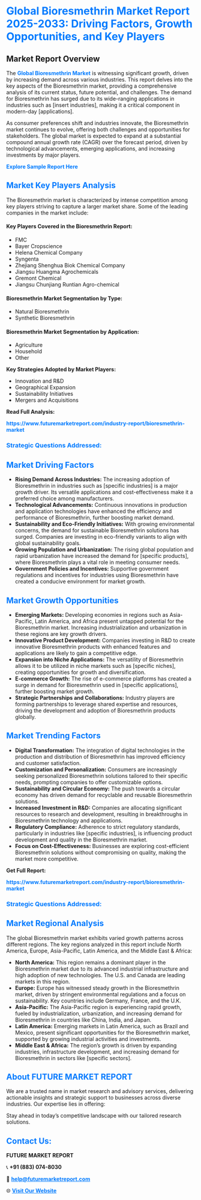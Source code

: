<h1 style="color: #007BFF;">Global Bioresmethrin Market Report 2025-2033: Driving Factors, Growth Opportunities, and Key Players</h1>

<section id="overview">
<h2>Market Report Overview</h2>
<p>The <a href="https://www.futuremarketreport.com/industry-report/bioresmethrin-market" style="color: #007BFF; text-decoration: none;"><strong>Global Bioresmethrin Market</strong></a> is witnessing significant growth, driven by increasing demand across various industries. This report delves into the key aspects of the Bioresmethrin market, providing a comprehensive analysis of its current status, future potential, and challenges. The demand for Bioresmethrin has surged due to its wide-ranging applications in industries such as [insert industries], making it a critical component in modern-day [applications].</p>
<p>As consumer preferences shift and industries innovate, the Bioresmethrin market continues to evolve, offering both challenges and opportunities for stakeholders. The global market is expected to expand at a substantial compound annual growth rate (CAGR) over the forecast period, driven by technological advancements, emerging applications, and increasing investments by major players.</p>
</section>

<section id="overview">
<p><a href="https://www.futuremarketreport.com/request-sample/reportId=46403" style="color: #007BFF; text-decoration: none;"><strong>Explore Sample Report Here</strong></a></p>
</section>

<section id="key-players">
<h2 style="color: #007BFF;">Market Key Players Analysis</h2>
<p>The Bioresmethrin market is characterized by intense competition among key players striving to capture a larger market share. Some of the leading companies in the market include:</p>
<h4>Key Players Covered in the Bioresmethrin Report:</h4>
<ul><li>FMC</li><li>Bayer Cropscience</li><li>Helena Chemical Company</li><li>Syngenta</li><li>Zhejiang Shenghua Biok Chemical Company</li><li>Jiangsu Huangma Agrochemicals</li><li>Gremont Chemical</li><li>Jiangsu Chunjiang Runtian Agro-chemical</li></ul>
<h4>Bioresmethrin Market Segmentation by Type:</h4>
<ul><li>Natural Bioresmethrin</li><li>Synthetic Bioresmethrin</li></ul>

<h4>Bioresmethrin Market Segmentation by Application:</h4>
<ul><li>Agriculture</li><li>Household</li><li>Other</li></ul>
<p><strong>Key Strategies Adopted by Market Players:</strong></p>
<ul>
<li>Innovation and R&D</li>
<li>Geographical Expansion</li>
<li>Sustainability Initiatives</li>
<li>Mergers and Acquisitions</li>
</ul>
</section>

<section>
<p><strong>Read Full Analysis: </strong></p><a href="https://www.futuremarketreport.com/industry-report/bioresmethrin-market" style="color: #007BFF; text-decoration: none;"><strong>https://www.futuremarketreport.com/industry-report/bioresmethrin-market</strong></a>
<h3 style="color: #007BFF;">Strategic Questions Addressed:</h3>
</section>

<section id="driving-factors">
<h2 style="color: #007BFF;">Market Driving Factors</h2>
<ul>
<li><strong>Rising Demand Across Industries:</strong> The increasing adoption of Bioresmethrin in industries such as [specific industries] is a major growth driver. Its versatile applications and cost-effectiveness make it a preferred choice among manufacturers.</li>
<li><strong>Technological Advancements:</strong> Continuous innovations in production and application technologies have enhanced the efficiency and performance of Bioresmethrin, further boosting market demand.</li>
<li><strong>Sustainability and Eco-Friendly Initiatives:</strong> With growing environmental concerns, the demand for sustainable Bioresmethrin solutions has surged. Companies are investing in eco-friendly variants to align with global sustainability goals.</li>
<li><strong>Growing Population and Urbanization:</strong> The rising global population and rapid urbanization have increased the demand for [specific products], where Bioresmethrin plays a vital role in meeting consumer needs.</li>
<li><strong>Government Policies and Incentives:</strong> Supportive government regulations and incentives for industries using Bioresmethrin have created a conducive environment for market growth.</li>
</ul>
</section>

<section id="growth-opportunities">
<h2 style="color: #007BFF;">Market Growth Opportunities</h2>
<ul>
<li><strong>Emerging Markets:</strong> Developing economies in regions such as Asia-Pacific, Latin America, and Africa present untapped potential for the Bioresmethrin market. Increasing industrialization and urbanization in these regions are key growth drivers.</li>
<li><strong>Innovative Product Development:</strong> Companies investing in R&D to create innovative Bioresmethrin products with enhanced features and applications are likely to gain a competitive edge.</li>
<li><strong>Expansion into Niche Applications:</strong> The versatility of Bioresmethrin allows it to be utilized in niche markets such as [specific niches], creating opportunities for growth and diversification.</li>
<li><strong>E-commerce Growth:</strong> The rise of e-commerce platforms has created a surge in demand for Bioresmethrin used in [specific applications], further boosting market growth.</li>
<li><strong>Strategic Partnerships and Collaborations:</strong> Industry players are forming partnerships to leverage shared expertise and resources, driving the development and adoption of Bioresmethrin products globally.</li>
</ul>
</section>

<section id="trending-factors">
<h2 style="color: #007BFF;">Market Trending Factors</h2>
<ul>
<li><strong>Digital Transformation:</strong> The integration of digital technologies in the production and distribution of Bioresmethrin has improved efficiency and customer satisfaction.</li>
<li><strong>Customization and Personalization:</strong> Consumers are increasingly seeking personalized Bioresmethrin solutions tailored to their specific needs, prompting companies to offer customizable options.</li>
<li><strong>Sustainability and Circular Economy:</strong> The push towards a circular economy has driven demand for recyclable and reusable Bioresmethrin solutions.</li>
<li><strong>Increased Investment in R&D:</strong> Companies are allocating significant resources to research and development, resulting in breakthroughs in Bioresmethrin technology and applications.</li>
<li><strong>Regulatory Compliance:</strong> Adherence to strict regulatory standards, particularly in industries like [specific industries], is influencing product development and quality in the Bioresmethrin market.</li>
<li><strong>Focus on Cost-Effectiveness:</strong> Businesses are exploring cost-efficient Bioresmethrin solutions without compromising on quality, making the market more competitive.</li>
</ul>
</section>

<section>
<p><strong>Get Full Report: </strong></p><a href="https://www.futuremarketreport.com/industry-report/bioresmethrin-market" style="color: #007BFF; text-decoration: none;"><strong>https://www.futuremarketreport.com/industry-report/bioresmethrin-market</strong></a>
<h3 style="color: #007BFF;">Strategic Questions Addressed:</h3>
</section>


<section id="regional-analysis">
<h2 style="color: #007BFF;">Market Regional Analysis</h2>
<p>The global Bioresmethrin market exhibits varied growth patterns across different regions. The key regions analyzed in this report include North America, Europe, Asia-Pacific, Latin America, and the Middle East & Africa:</p>
<ul>
<li><strong>North America:</strong> This region remains a dominant player in the Bioresmethrin market due to its advanced industrial infrastructure and high adoption of new technologies. The U.S. and Canada are leading markets in this region.</li>
<li><strong>Europe:</strong> Europe has witnessed steady growth in the Bioresmethrin market, driven by stringent environmental regulations and a focus on sustainability. Key countries include Germany, France, and the U.K.</li>
<li><strong>Asia-Pacific:</strong> The Asia-Pacific region is experiencing rapid growth, fueled by industrialization, urbanization, and increasing demand for Bioresmethrin in countries like China, India, and Japan.</li>
<li><strong>Latin America:</strong> Emerging markets in Latin America, such as Brazil and Mexico, present significant opportunities for the Bioresmethrin market, supported by growing industrial activities and investments.</li>
<li><strong>Middle East & Africa:</strong> The region’s growth is driven by expanding industries, infrastructure development, and increasing demand for Bioresmethrin in sectors like [specific sectors].</li>
</ul>
</section>

<footer>
<h2 style="color: #007BFF;">About FUTURE MARKET REPORT</h2>
<p>We are a trusted name in market research and advisory services, delivering actionable insights and strategic support to businesses across diverse industries. Our expertise lies in offering:</p>

<p>Stay ahead in today’s competitive landscape with our tailored research solutions.</p>

<h2 style="color: #007BFF;">Contact Us:</h2>
<p><strong>FUTURE MARKET REPORT</strong></p>
<p>📞 <strong>+91 (883) 074-8030</strong></p>
<p>📧 <strong><a href="mailto:help@futuremarketreport.com" style="color: #007BFF;">help@futuremarketreport.com</a></strong></p>
<p>🌐 <strong><a href="https://www.futuremarketreport.com/" style="color: #007BFF;">Visit Our Website</a></strong></p>
</footer>